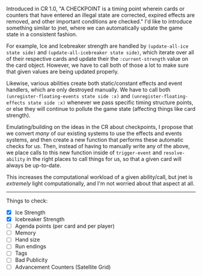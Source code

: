 Introduced in CR 1.0, "A ​CHECKPOINT​ is a timing point wherein cards or counters that have entered an illegal state are corrected, expired effects are removed, and other important conditions are checked." I'd like to introduce something similar to jnet, where we can automatically update the game state in a consistent fashion.

For example, Ice and Icebreaker strength are handled by `(update-all-ice state side)` and `(update-all-icebreaker state side)`, which iterate over all of their respective cards and update their the `:current-strength` value on the card object. However, we have to call both of those a lot to make sure that given values are being updated properly.

Likewise, various abilities create both static/constant effects and event handlers, which are only destroyed manually. We have to call both `(unregister-floating-events state side :x)` and `(unregister-floating-effects state side :x)` whenever we pass specific timing structure points, or else they will continue to pollute the game state (affecting things like card strength).

Emulating/building on the ideas in the CR about checkpoints, I propose that we convert _many_ of our existing systems to use the effects and events systems, and then create a new function that performs these automatic checks for us. Then, instead of having to manually write any of the above, we place calls to this new function inside of `trigger-event` and `resolve-ability` in the right places to call things for us, so that a given card will always be up-to-date.

This increases the computational workload of a given ability/call, but jnet is _extremely_ light computationally, and I'm not worried about that aspect at all.

---

Things to check:

- [x] Ice Strength
- [x] Icebreaker Strength
- [ ] Agenda points (per card and per player)
- [ ] Memory
- [ ] Hand size
- [ ] Run endings
- [ ] Tags
- [ ] Bad Publicity
- [ ] Advancement Counters (Satellite Grid)